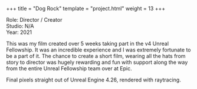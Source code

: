 +++
title = "Dog Rock"
template = "project.html"
weight = 13
+++

Role: Director / Creator  
Studio: N/A  
Year: 2021  

This was my film created over 5 weeks taking part in the v4 Unreal Fellowship. It was an incredible experience and I was extremely fortunate to be a part of it. The chance to create a short film, wearing all the hats from story to director was hugely rewarding and fun with support along the way from the entire Unreal Fellowship team over at Epic.

Final pixels straight out of Unreal Engine 4.26, rendered with raytracing.
